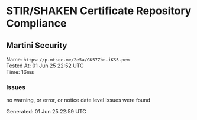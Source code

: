 # STIR/SHAKEN Certificate Repository Compliance

## Martini Security

Name: `https://p.mtsec.me/2e5a/GK57Zbn-iKS5.pem`\
Tested At: 01 Jun 25 22:52 UTC\
Time: 16ms

### Issues

no warning, or error, or notice date level issues were found

Generated: 01 Jun 25 22:59 UTC